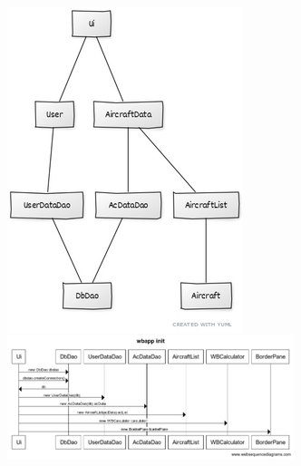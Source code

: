 ![luokkakaavio](https://github.com/SPitkanen/ot-harjoitustyo/blob/master/dokumentaatio/kuvat/Luokkakaavio.jpg)
![sekvenssikaavio init](https://github.com/SPitkanen/ot-harjoitustyo/blob/master/dokumentaatio/kuvat/wbappInit.png)
